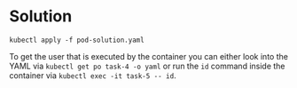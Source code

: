 # Solution

`kubectl apply -f pod-solution.yaml`

To get the user that is executed by the container you can either look into the YAML via `kubectl get po task-4 -o yaml` or run the `id` command inside the container via `kubectl exec -it task-5 -- id`.